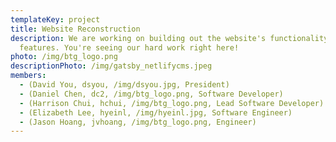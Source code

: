 ```yaml
---
templateKey: project
title: Website Reconstruction
description: We are working on building out the website's functionality and
  features. You're seeing our hard work right here!
photo: /img/btg_logo.png
descriptionPhoto: /img/gatsby_netlifycms.jpeg
members:
  - (David You, dsyou, /img/dsyou.jpg, President)
  - (Daniel Chen, dc2, /img/btg_logo.png, Software Developer)
  - (Harrison Chui, hchui, /img/btg_logo.png, Lead Software Developer)
  - (Elizabeth Lee, hyeinl, /img/hyeinl.jpg, Software Engineer)
  - (Jason Hoang, jvhoang, /img/btg_logo.png, Engineer)
---
```

